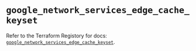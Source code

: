 # `google_network_services_edge_cache_keyset`

Refer to the Terraform Registory for docs: [`google_network_services_edge_cache_keyset`](https://www.terraform.io/docs/providers/google/r/network_services_edge_cache_keyset).
